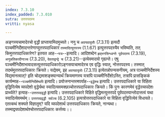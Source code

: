 ```yaml
---
index: 7.3.10
index_padded: 7.3.010
sutra: उत्तरपदस्य
vritti: nyasa

---
```

अङ्गस्यचामादेरचो वृद्धौ प्राप्तायामिदमुच्यते। ननु च `अवयवादृतौः` (7.3.11) इत्यदौ पञ्चमीनिर्देशादन्तरेणाप्युत्तरपदाधिकारं `तस्मादित्युत्तरस्य` (1.1.67) इत्युत्तरपदस्यैव भविष्यति, तत् किमुत्तरपदाधिकारेण? इतयत आह--`यत्र`--इत्यादि। आदिशब्देन `हृद्भगसिन्ध्वन्ते पूर्वपदस्य` (7.3.19), `अनुन्नतिकादीनाञ्च` (7.3.20), `देवताद्वन्द्वे च` (7.3.21)--इत्येवमादयो गृह्यन्ते। एषु पञ्चमीनिर्देशाभावादसत्युत्तरपदाधिकारोऽङ्गसयाचामादेरच एव वृद्धिः स्यात्, नोत्तरपदस्य। तस्मात् तदर्थमुत्तरपदाधिकारः क्रियते।
यद्येवम्, इह `अवयवादृतोः` (7.3.11) इत्येतन्नोपन्यसनीयम्, अत्र पञ्चमीनिर्देशस्य विद्यमानत्वात्? इति चोद्यमाशङ्क्यान्यार्थं क्रियमाणस्य यत्रापि पञ्चमीनिर्देशोऽस्ति, तत्रापि प्रासङ्किकं कार्यम्माह--`पञ्चमीनिर्देशेष्वपि` इत्यादि। प्रयोजनान्तरमपर्याह--`वृद्धेश्च` इत्यादि। उत्तरपदाधिकारे या विहिता वृद्धिरित्येष व्यपदेशो वृद्धेर्यथा स्यादित्यवमक्छञ्चोत्तरपदाधिकारः क्रियते। किं पुनः कारणमेवं वृद्धेरव्यपदेशः प्रार्थ्यते? इत्याह--`उत्तरपदवृद्धौ` इत्यादि। उत्तरपदाधिकारे विहिते वृद्धिमत्युत्तरपदे पूर्वपदस्यान्तोदात्तत्वं यथा स्यादित्येवमर्थम्। `उत्तरपदवृद्धौ सर्वञ्च` (6.2.105) इत्यत्रोत्तरपदाधिकारे या विहिता वृद्धिरित्येवं विधायते। एतत्कथं शक्यते विज्ञातुम्? यदि व्यपदेशार्थ उत्तरपदाधिकारः क्रियते, नान्यथा। तस्माद्व्यपदेशार्थश्चोत्तरपदाधिकारः कर्त्तव्यः।।